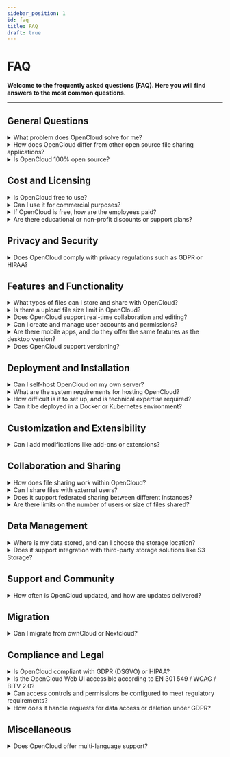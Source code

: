 ```yaml
---
sidebar_position: 1
id: faq
title: FAQ
draft: true
---
```

# FAQ

**Welcome to the frequently asked questions (FAQ). Here you will find answers to the most common questions.**

---

## General Questions

<details>
<summary>What problem does OpenCloud solve for me?</summary>

1. Simplified Administration

OpenCloud is designed to be straightforward to set up and manage, allowing administrators to handle the system with minimal effort and without unnecessary complexity.

2. Independent File-sharing

OpenCloud is designed to give you a privacy-focused alternative to mainstream platforms like Microsoft OneDrive or Google Drive, freeing you from reliance on big tech services and their data-collection practices.

</details>

<details>
<summary>How does OpenCloud differ from other open source file sharing applications?</summary>

OpenCloud is simpler and more reliable than existing PHP-based solutions. OpenCloud stands out by offering a radically simplified architecture compared to other open-source file-sharing solutions. While many alternatives require maintaining complex stacks involving multiple components like PHP, MySQL, Redis, and Apache — creating a web of dependencies and potential security risks—OpenCloud avoids this entirely. It writes data directly to disk instead of relying on a dedicated database, making it much easier to maintain and far more reliable. With OpenCloud, you can focus on your files without worrying about intricate setups or data loss risks. 

</details>

<details>
<summary>Is OpenCloud 100% open source?</summary>

Yes. The source code of OpenCloud is licenced under the Apache 2 licence.

</details>

## Cost and Licensing

<details>
<summary>Is OpenCloud free to use?</summary>

Yes, please!

</details>

<details>
<summary>Can I use it for commercial purposes?</summary>

Absolutely!

</details>

<details>
<summary>If OpenCloud is free, how are the employees paid?</summary>

We're glad you asked.
We provide a paid support subscription, see https://opencloud.eu/en/product/service-and-support. With a support subscription you’ll be the first to know about security vulnerabilities and receive detailed instructions on how to address them or how to integrate OpenCloud into your existing systems and storage. We also provide Long-Term-Support if you don't want to upgrade your system so frequently.

</details>

<details>
<summary>Are there educational or non-profit discounts or support plans?</summary>

Please contact sales for such inquiries and we'll find a good sulution.

</details>

## Privacy and Security

<details>
<summary>Does OpenCloud comply with privacy regulations such as GDPR or HIPAA?</summary>

Yes, of course!

</details>

## Features and Functionality

<details>
<summary>What types of files can I store and share with OpenCloud?</summary>

No restrictions. You can store and share any filetype. If neccessary, you can restrict the upload of certain filetypes like .exe or documents with makros like xlsm.

</details>

<details>
<summary>Is there a upload file size limit in OpenCloud?</summary>

Nope.

</details>

<details>
<summary>Does OpenCloud support real-time collaboration and editing?</summary>

Yes. We use the WOPI standard for realtime collabration in the web office application Collabora.

</details>

<details>
<summary>Can I create and manage user accounts and permissions?</summary>

Yes, you can either use the built-in user management system or integrate OpenCloud with your existing identity management.

</details>

<details>
<summary>Are there mobile apps, and do they offer the same features as the desktop version?</summary>

We provide apps for Windows, MacOS, Linux, iOS and Android. Please refer to the roadmap to see when the apps will be available: https://opencloud.eu/roadmap

</details>

<details>
<summary>Does OpenCloud support versioning?</summary>

Yes. In case you made a mistake, you can always jump back to older versions of a file. We got your back!

</details>

## Deployment and Installation

<details>
<summary>Can I self-host OpenCloud on my own server?</summary>

Yes and we encourage you to do so! (We do not provide a SaaS service that stores your files on our servers, like Google Drive or Microsoft OneDrive do.)

</details>

<details>
<summary>What are the system requirements for hosting OpenCloud?</summary>

The system requirements for hosting OpenCloud depend heavily on the number of concurrent users and the workload they generate, such as the frequency of their requests. OpenCloud is versatile—it can run on anything from a Raspberry Pi to a large data center setup.

For example, a Raspberry Pi 4 can support hundreds of registered users, but the key factor is the number of users actively using the system at the same time. Concurrent users, especially those using desktop or mobile clients (which frequently check for updates), require more resources. Additional features like the web office integration Collabora or antivirus scanning also impact performance.

For a minimal setup, OpenCloud can comfortably support 20 concurrent users browsing files via the web interface. As your user base or workload increases, scaling the hardware accordingly will ensure smooth performance. A factor to scale performance is just to add storage, as OpenCloud needs storage IOPS for performance.

Key Factors for Optimal Performance:

- Storage IOPS: The performance of OpenCloud highly relies on the amount of IOPS of your storage - the more, the better.
- Network throughput: Another factor for enhancing the performance of OpenCloud is network throughput in distributed storage.

</details>

<details>
<summary>How difficult is it to set up, and is technical expertise required?</summary>

One of our goals is to make the deployment of OpenCloud as simple as possible. Depending on your expereince, it's possible to set up a basic OpenCloud instance in less than 1 minute. See https://docs.opencloud.eu/docs/category/getting-started-1

</details>

<details>
<summary>Can it be deployed in a Docker or Kubernetes environment?</summary>

Yes.

- Docker Compose: The docker compose files are maintained and tested by us.
- Community HELM charts: Feel free to contribute!

</details>

## Customization and Extensibility

<details>
<summary>Can I add modifications like add-ons or extensions?</summary>

Yes, OpenCloud allows you customizations:

- **Wordings**: You can replace specific terms, such as changing the word “Spaces” to “Datarooms” to better fit your terminology.
- **Extensions**: The web UI also supports custom web extensions. Check out our developer documentation [here] to learn how to get started with creating and adding your own extensions and find existing extensions [here].

</details>

## Collaboration and Sharing

<details>
<summary>How does file sharing work within OpenCloud?</summary>

OpenCloud offers three main ways to share files, making it easy to collaborate and manage access:
1. **Personal Share**: Share files with registered users within your organization. You can assign permissions such as view, edit, or download, providing flexible control over file access.
2. **Share via Link**: Share files with anyone, even outside your organization, by generating a link. No account is required for accessing the file.
3. **Spaces**: Spaces are user-independent datarooms that belong to the organization rather than an individual. This ensures files remain within the organization, even if users leave. Examples of Spaces include school classes, collaborative projects, or organizational units like Marketing, Sales, or Finance. Spaces are easier for admins to manage, as they can be self-managed by designated users.

**Special Feature: Secret File Drop**
The Secret File Drop allows anonymous users to securely upload files (e.g., homework, photos or even whistleblower material) without needing an account.

</details>

<details>
<summary>Can I share files with external users?</summary>

Yes. You can share files with anyone, even outside your organization, by generating a link. No account is required for accessing the file. Link sharing can be disabled if needed.

</details>

<details>
<summary>Does it support federated sharing between different instances?</summary>

Yes, federated sharing is possible via Open Cloud Mesh (OCM). This feature allows you to securely share files and collaborate across different instances, even if they are hosted by different organizations.

For example, a company with multiple branches in different regions could use OCM to share files between instances, enabling collaboration across teams while maintaining control over local data.

</details>

<details>
<summary>Are there limits on the number of users or size of files shared?</summary>

No.

</details>

## Data Management

<details>
<summary>Where is my data stored, and can I choose the storage location?</summary>

OpenCloud is a fully self-hosted (on-premise) solution, meaning you have complete control over where your data is stored. You can choose the server and country where OpenCloud will be installed. Unlike SaaS services like Google Drive or Microsoft OneDrive, which store your files on their servers, OpenCloud gives you full control over your data, ensuring privacy and security on your terms.

</details>

<details>
<summary>Does it support integration with third-party storage solutions like S3 Storage?</summary>

Yes, the following storage can be used:

- Posix Storage
- S3ng
- Ceph

</details>

## Support and Community

<details>
<summary>How often is OpenCloud updated, and how are updates delivered?</summary>

**Download updates** on download.opencloud.eu or via docker hub.

OpenCloud is released in three different release types: **Production, Rolling and Daily**. Each of them is targeted to a specific use case and audience group.

</details>

## Migration

<details>
<summary>Can I migrate from ownCloud or Nextcloud?</summary>

Yes, there will be a migration available at the end of March 2025.

</details>

## Compliance and Legal

<details>
<summary>Is OpenCloud compliant with GDPR (DSGVO) or HIPAA?</summary>

Yes, of course!

</details>

<details>
<summary>Is the OpenCloud Web UI accessible according to EN 301 549 / WCAG / BITV 2.0?</summary>

Yes, the OpenCloud Web UI is accessible according to EN 301 549, WCAG, and BITV 2.0. We believe that accessibility is important for everyone, not just for individuals with disabilities, as it benefits all users at some point in their lives.

As we release new features every 3 weeks, we ensure that accessibility is integrated into the feature development lifecycle. While we strive to maintain high accessibility standards, we’re only human and occasional mistakes may happen. If a new feature unintentionally impacts accessibility, we treat it as a bug and address it in the next release.

If you encounter any accessibility violations, please let us know so we can promptly resolve the issue.

</details>

<details>
<summary>Can access controls and permissions be configured to meet regulatory requirements?</summary>

Yes, OpenCloud offers robust access control and permission settings that can be fully configured to meet various regulatory requirements. You can define user roles, assign specific permissions, and set up granular access controls to ensure compliance with industry standards and regulations such as GDPR, HIPAA, and others. With OpenCloud, you have the flexibility to control who accesses your data, what actions they can perform, and how data is shared, ensuring that your system remains secure and compliant with the required regulations.

</details>

<details>
<summary>How does it handle requests for data access or deletion under GDPR?</summary>

OpenCloud provides users with the ability to trigger a GDPR Export in a self-service manner. This export generates a detailed report of all personal data stored in the context of OpenCloud, excluding the user’s own files. The report includes relevant data related to the user’s account and activity within the system, ensuring transparency and compliance with GDPR requirements. For the deletion of personal files, users have full control to manage and remove their own data as needed.

</details>

## Miscellaneous

<details>
<summary>Does OpenCloud offer multi-language support?</summary>

Yes, OpenCloud fully maintains both **English** and **German** languages. Additionally, the web UI offers support for other languages, which are listed below. Please note that these languages are not 100% translated and are maintained by the community on a best-effort basis. We appreciate the contributions from our community to help improve the language support over time.

Community maintained languages:

- Albanian
- Afrikaans
- Arabic
- Bosnian
- Bulgarian
- Chinese
- Croatian
- Czech
- Estonian
- French
- Galician
- Georgian
- Greek
- Hebrew
- Indonesian
- Italian
- Japanese
- Korean
- Dutch
- Polish
- Portuguese
- Romanian
- Russian
- Serbian
- Sinhala
- Slovak
- Spanish
- Swedish
- Turkish
- Ukrainian

</details>

​
